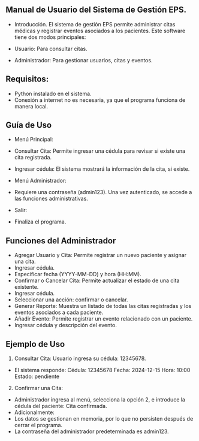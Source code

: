 ## Manual de Usuario del Sistema de Gestión EPS.
- Introducción.
El sistema de gestión EPS permite administrar citas médicas y registrar eventos asociados a los pacientes. Este software tiene dos modos principales:

- Usuario: Para consultar citas.
- Administrador: Para gestionar usuarios, citas y eventos.

## Requisitos:
- Python instalado en el sistema.
- Conexión a internet no es necesaria, ya que el programa funciona de manera local.

## Guía de Uso
- Menú Principal:
- Consultar Cita: Permite ingresar una cédula para revisar si existe una cita registrada.
- Ingresar cédula: El sistema mostrará la información de la cita, si existe.

- Menú Administrador:
- Requiere una contraseña (admin123). Una vez autenticado, se accede a las funciones administrativas.

- Salir:
- Finaliza el programa.

## Funciones del Administrador
- Agregar Usuario y Cita:
Permite registrar un nuevo paciente y asignar una cita.
- Ingresar cédula.
- Especificar fecha (YYYY-MM-DD) y hora (HH:MM).
- Confirmar o Cancelar Cita:
Permite actualizar el estado de una cita existente.
- Ingresar cédula.
- Seleccionar una acción: confirmar o cancelar.
- Generar Reporte:
Muestra un listado de todas las citas registradas y los eventos asociados a cada paciente.
- Añadir Evento:
Permite registrar un evento relacionado con un paciente.
- Ingresar cédula y descripción del evento.
## Ejemplo de Uso
1. Consultar Cita:
Usuario ingresa su cédula: 12345678.
- El sistema responde:
Cédula: 12345678
Fecha: 2024-12-15
Hora: 10:00
Estado: pendiente
2. Confirmar una Cita:
- Administrador ingresa al menú, selecciona la opción 2, e introduce la cédula del paciente:
Cita confirmada.
- Adicionalmente: 
- Los datos se gestionan en memoria, por lo que no persisten después de cerrar el programa.
- La contraseña del administrador predeterminada es admin123.
